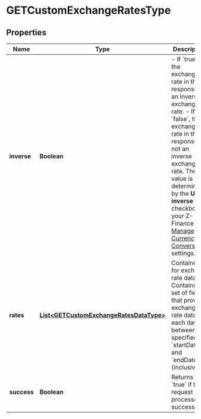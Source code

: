 
# GETCustomExchangeRatesType

## Properties
Name | Type | Description | Notes
------------ | ------------- | ------------- | -------------
**inverse** | **Boolean** | - If &#x60;true&#x60;, the exchange rate in the response is an inverse exchange rate. - If &#x60;false&#x60;, the exchange rate in the response is not an inverse exchange rate. The value is determined by the **Use inverse rate** checkbox in your Z-Finance [Manage Currency Conversion](https://knowledgecenter.zuora.com/CC_Finance/Foreign_Currency_Conversion#How_to_Enable_Foreign_Currency_Conversion) settings.  |  [optional]
**rates** | [**List&lt;GETCustomExchangeRatesDataType&gt;**](GETCustomExchangeRatesDataType.md) | Container for exchange rate data. Contains a set of fields that provide exchange rate data for each day between the specified &#x60;startDate&#x60; and &#x60;endDate&#x60; (inclusive).   |  [optional]
**success** | **Boolean** | Returns &#x60;true&#x60; if the request was processed successfully.  |  [optional]



